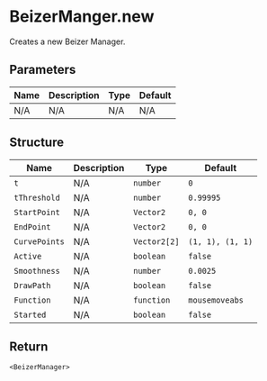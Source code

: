 # BeizerManger.new
Creates a new Beizer Manager.

## Parameters
| Name | Description | Type | Default |
| ---- | ----------- | ---- | ------- |
| N/A  | N/A         | N/A  | N/A     |

## Structure
| Name          | Description | Type          | Default          |
| ------------- | ----------- | ------------- | ---------------- |
| `t`           | N/A         | `number`      | `0`              |
| `tThreshold`  | N/A         | `number`      | `0.99995`        |
| `StartPoint`  | N/A         | `Vector2`     | `0, 0`           |
| `EndPoint`    | N/A         | `Vector2`     | `0, 0`           |
| `CurvePoints` | N/A         | `Vector2[2]`  | `(1, 1), (1, 1)` |
| `Active`      | N/A         | `boolean`     | `false`          |
| `Smoothness`  | N/A         | `number`      | `0.0025`         |
| `DrawPath`    | N/A         | `boolean`     | `false`          |
| `Function`    | N/A         | `function`    | `mousemoveabs`   |
| `Started`     | N/A         | `boolean`     | `false`          |

## Return
`<BeizerManager>`